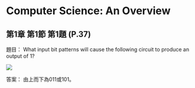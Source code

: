 # Computer Science: An Overview
## 第1章 第1節 第1題 (P.37)

題目：
What input bit patterns will cause the following circuit to produce an output of 1?

![](https://raw.githubusercontent.com/mini-island/Computer-Science-an-Overview/master/exercises/ch01-1-1.jpg)


答案：
由上而下為011或101。
